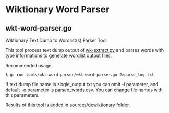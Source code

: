 # Wiktionary Word Parser

## wkt-word-parser.go
Wiktionary Text Dump to Wordlist(s) Parser Tool

This tool process text dump output of [wk-extract.py](../wk-extract/wk-extract.py) 
and parses words with type informations to generate wordlist output files. 

Recommended usage
```
$ go run tools/wkt-word-parser/wkt-word-parser.go 2>parse_log.txt
```

If text dump file name is single_output.txt you can omit -i parameter, and default
-o parameter is parsed_words.csv. You can change file names with this parameters.

Results of this tool is added in [sources/dewiktionary](sources/dewiktionary) folder.
